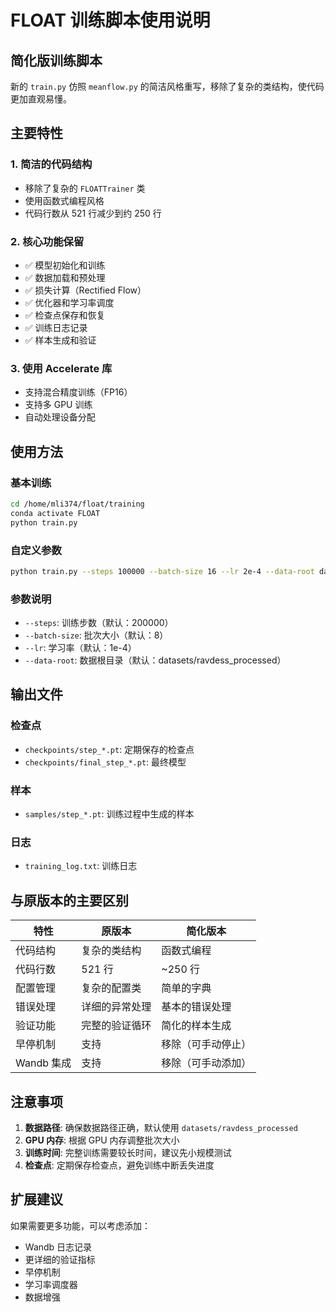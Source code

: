 # FLOAT 训练脚本使用说明

## 简化版训练脚本

新的 `train.py` 仿照 `meanflow.py` 的简洁风格重写，移除了复杂的类结构，使代码更加直观易懂。

## 主要特性

### 1. 简洁的代码结构
- 移除了复杂的 `FLOATTrainer` 类
- 使用函数式编程风格
- 代码行数从 521 行减少到约 250 行

### 2. 核心功能保留
- ✅ 模型初始化和训练
- ✅ 数据加载和预处理
- ✅ 损失计算（Rectified Flow）
- ✅ 优化器和学习率调度
- ✅ 检查点保存和恢复
- ✅ 训练日志记录
- ✅ 样本生成和验证

### 3. 使用 Accelerate 库
- 支持混合精度训练（FP16）
- 支持多 GPU 训练
- 自动处理设备分配

## 使用方法

### 基本训练
```bash
cd /home/mli374/float/training
conda activate FLOAT
python train.py
```

### 自定义参数
```bash
python train.py --steps 100000 --batch-size 16 --lr 2e-4 --data-root datasets/ravdess_processed
```

### 参数说明
- `--steps`: 训练步数（默认：200000）
- `--batch-size`: 批次大小（默认：8）
- `--lr`: 学习率（默认：1e-4）
- `--data-root`: 数据根目录（默认：datasets/ravdess_processed）

## 输出文件

### 检查点
- `checkpoints/step_*.pt`: 定期保存的检查点
- `checkpoints/final_step_*.pt`: 最终模型

### 样本
- `samples/step_*.pt`: 训练过程中生成的样本

### 日志
- `training_log.txt`: 训练日志

## 与原版本的主要区别

| 特性 | 原版本 | 简化版本 |
|------|--------|----------|
| 代码结构 | 复杂的类结构 | 函数式编程 |
| 代码行数 | 521 行 | ~250 行 |
| 配置管理 | 复杂的配置类 | 简单的字典 |
| 错误处理 | 详细的异常处理 | 基本的错误处理 |
| 验证功能 | 完整的验证循环 | 简化的样本生成 |
| 早停机制 | 支持 | 移除（可手动停止） |
| Wandb 集成 | 支持 | 移除（可手动添加） |

## 注意事项

1. **数据路径**: 确保数据路径正确，默认使用 `datasets/ravdess_processed`
2. **GPU 内存**: 根据 GPU 内存调整批次大小
3. **训练时间**: 完整训练需要较长时间，建议先小规模测试
4. **检查点**: 定期保存检查点，避免训练中断丢失进度

## 扩展建议

如果需要更多功能，可以考虑添加：
- Wandb 日志记录
- 更详细的验证指标
- 早停机制
- 学习率调度器
- 数据增强
